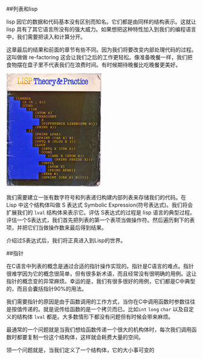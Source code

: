 ##列表和lisp

  lisp 因它的数据和代码基本没有区别而知名。它们都是由同样的结构表示。这就让 lisp 具有了其它语言所没有的强大威力。如果想把这种特性加入到我们的编程语言中，我们需要把读入和计算分开。

  这章最后的结果和前面的章节有些不同。因为我们将要改变内部处理代码的过程。这叫做做 re-factoring 这会让我们之后的工作更轻松。像准备晚餐一样，我们把食物摆在盘子里不代表我们在浪费时间。有时候期待晚餐比吃晚餐更美好。

  ![All CAPS SO RIGHT YET SO WRONG](./lisp.png)

  我们需要建立一张有数字符号和列表递归构建内部列表来存储我们的代码。在 Lisp 中这个结构体叫做 S 表达式  Symbolic Expression(符号表达式)。我们将会扩展我们的 `lval` 结构体来表示它。评估 S表达式的过程是 lisp 语言的典型过程。评估一个S表达式，我们首先把列表的第一个表项当做操作符。然后遍历剩下的表项，并把它们当做操作数来最后得到结果。

  介绍过S表达式后，我们将正真进入到Lisp的世界。

##指针

  在C语言中列表的概念是通过合适的指针操作实现的。指针是C语言的难点。指针很难学因为它的概念很简单，但有很多新术语，而且经常没有很明确的用例。这让指针的概念变的异常麻烦。幸运的是，我们有很多很好的用例，它们都是C中典型的，而且会囊括指针90%的用法。

  我们需要指针的原因是由于函数调用的工作方式，当你在C中调用函数时参数往往是按值传递的。就是说传给函数的是一个拷贝而已。比如`int` `long` `char` 以及自定义的结构体 `lval` 都是。大多数情形下都没有问题但有时候会带来麻烦。

  最通常的一个问题就是当我们想给函数传递一个很大的机构体时，每次我们调用函数时都要复制一份这个结构体，这样就会耗费大量的空间。

  领一个问题就是，当我们定义了一个结构体，它的大小事可变的
